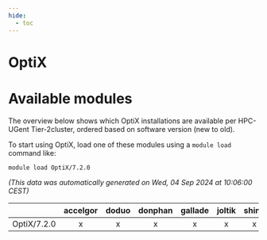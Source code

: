 ```yaml
---
hide:
  - toc
---
```


OptiX
=====

# Available modules


The overview below shows which OptiX installations are available per HPC-UGent Tier-2cluster, ordered based on software version (new to old).

To start using OptiX, load one of these modules using a `module load` command like:

```shell
module load OptiX/7.2.0
```

*(This data was automatically generated on Wed, 04 Sep 2024 at 10:06:00 CEST)*  

| |accelgor|doduo|donphan|gallade|joltik|shinx|skitty|
| :---: | :---: | :---: | :---: | :---: | :---: | :---: | :---: |
|OptiX/7.2.0|x|x|x|x|x|x|x|
